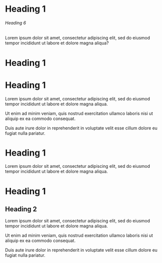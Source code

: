 # Heading 1

###### Heading 6

Lorem ipsum dolor sit amet, consectetur adipiscing elit, sed do eiusmod tempor incididunt ut labore et dolore magna aliqua?

# Heading 1

# Heading 1

Lorem ipsum dolor sit amet, consectetur adipiscing elit, sed do eiusmod tempor incididunt ut labore et dolore magna aliqua.

Ut enim ad minim veniam, quis nostrud exercitation ullamco laboris nisi ut aliquip ex ea commodo consequat.

Duis aute irure dolor in reprehenderit in voluptate velit esse cillum dolore eu fugiat nulla pariatur.

# Heading 1

Lorem ipsum dolor sit amet, consectetur adipiscing elit, sed do eiusmod tempor incididunt ut labore et dolore magna aliqua.

# Heading 1

## Heading 2

Lorem ipsum dolor sit amet, consectetur adipiscing elit, sed do eiusmod tempor incididunt ut labore et dolore magna aliqua.

Ut enim ad minim veniam, quis nostrud exercitation ullamco laboris nisi ut aliquip ex ea commodo consequat.

Duis aute irure dolor in reprehenderit in voluptate velit esse cillum dolore eu fugiat nulla pariatur.
